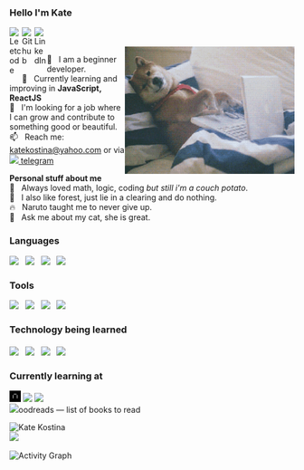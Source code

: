 ### Hello I'm Kate
<a href="https://leetcode.com/katierock/">
  <img align="left" alt="Leetcode" width="22px" src="https://cdn.jsdelivr.net/npm/simple-icons@v3/icons/leetcode.svg" />
</a>
<a href="https://github.com/katekostina?tab=repositories">
  <img align="left" alt="Github" width="22px" src="https://cdn.jsdelivr.net/npm/simple-icons@v3/icons/github.svg" />
</a>
<a href="https://www.linkedin.com/in/kate-kostina-48b596208">
  <img align="left" alt="LinkedIn" width="22px" src="https://cdn.jsdelivr.net/npm/simple-icons@3.12.2/icons/linkedin.svg" />
</a>

<br />
<br />

<img align="right" width="300px" src="https://github.com/katekostina/katekostina/blob/main/giphy.gif">


🌱&nbsp;&nbsp;&nbsp;I am a beginner developer.<br />
🔮&nbsp;&nbsp;&nbsp;Currently learning and improving in **JavaScript, ReactJS**<br />
👯&nbsp;&nbsp;&nbsp;I'm looking for a job where I can grow and contribute to something good or beautiful.<br />
📫&nbsp;&nbsp;&nbsp;Reach me: katekostina@yahoo.com or via <a href="https://t.me/cellardoor"><img height="14px" src="https://cdn.jsdelivr.net/npm/simple-icons@3.12.2/icons/telegram.svg" />&nbsp;telegram</a><br />

**Personal stuff about me**<br />
🤔&nbsp;&nbsp;&nbsp;Always loved math, logic, coding *but still i'm a couch potato*. <br />
🌲&nbsp;&nbsp;&nbsp;I also like forest, just lie in a clearing and do nothing.<br />
🔥&nbsp;&nbsp;&nbsp;Naruto taught me to never give up.<br />
💬&nbsp;&nbsp;&nbsp;Ask me about my cat, she is great.<br />


### Languages
<p>
  <img height="20" src="https://cdn.jsdelivr.net/npm/simple-icons@3.12.2/icons/javascript.svg" />&nbsp;&nbsp;
  <img height="20" src="https://cdn.jsdelivr.net/npm/simple-icons@3.12.2/icons/html5.svg" />&nbsp;&nbsp;
  <img height="20" src="https://cdn.jsdelivr.net/npm/simple-icons@3.12.2/icons/css3.svg" />&nbsp;&nbsp;
  <img height="20" src="https://cdn.jsdelivr.net/npm/simple-icons@3.12.2/icons/python.svg" />&nbsp;&nbsp;
</p>

### Tools
<p>
  <a href="https://git-scm.com/"><img height="20" src="https://cdn.jsdelivr.net/npm/simple-icons@3.12.2/icons/git.svg" /></a>&nbsp;&nbsp;
  <img height="20" src="https://cdn.jsdelivr.net/npm/simple-icons@3.12.2/icons/visualstudiocode.svg" />&nbsp;&nbsp;
  <img height="20" src="https://cdn.jsdelivr.net/npm/simple-icons@3.12.2/icons/postman.svg" />&nbsp;&nbsp;
  <img height="20" src="https://cdn.jsdelivr.net/npm/simple-icons@3.12.2/icons/webpack.svg" />&nbsp;&nbsp;
</p>

### Technology being learned
<p>
  <img height="20" src="https://cdn.jsdelivr.net/npm/simple-icons@3.12.2/icons/react.svg" />&nbsp;&nbsp;
  <img height="20" src="https://cdn.jsdelivr.net/npm/simple-icons@3.12.2/icons/typescript.svg" />&nbsp;&nbsp;
  <img height="20" src="https://cdn.jsdelivr.net/npm/simple-icons@3.12.2/icons/node-dot-js.svg" />&nbsp;&nbsp;
  <img height="20" src="https://cdn.jsdelivr.net/npm/simple-icons@3.12.2/icons/mongodb.svg" />&nbsp;&nbsp;
  <img height="20" src"https://cdn.jsdelivr.net/npm/simple-icons@3.12.2/icons/vue-dot-js.svg" />&nbsp;&nbsp;
</p>


### Currently learning at
<a href="https://praktikum.yandex.ru/profile/web/"><img height="20" src="https://github.com/katekostina/katekostina/blob/main/praktikum.png" /></a>
<a href="https://github.com/azat-io/you-dont-know-js-ru"><img height="20" src="https://cdn.jsdelivr.net/npm/simple-icons@3.12.2/icons/github.svg" /></a>
<a href="https://www.udemy.com/course/understand-javascript/learn/lecture/2280580"><img height="20" src="https://cdn.jsdelivr.net/npm/simple-icons@3.12.2/icons/udemy.svg" /></a>
<br />
<a href="https://www.goodreads.com/review/list/118928466?shelf=computer-science-and-coding "><img height="20" src="https://cdn.jsdelivr.net/npm/simple-icons@3.12.2/icons/goodreads.svg" /></a>oodreads — list of books to read



<img src="https://github-readme-stats.vercel.app/api?username=katekostina&count_private=true&show_icons=true" alt="Kate Kostina" />
<br />
<img src="https://github-readme-stats.vercel.app/api/top-langs/?username=katekostina&layout=compact&count_private=true&hide_title=1" />
<br />

![Activity Graph](https://activity-graph.herokuapp.com/graph?username=katekostina&theme=github)






  

